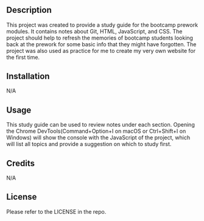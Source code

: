 # <Your-Project-Title>

## Description

This project was created to provide a study guide for the bootcamp prework modules. It contains notes about Git, HTML, JavaScript, and CSS. The project should help to refresh the memories of bootcamp students looking back at the prework for some basic info that they might have forgotten. The project was also used as practice for me to create my very own website for the first time.

## Installation

N/A

## Usage

This study guide can be used to review notes under each section. Opening the Chrome DevTools(Command+Option+I on macOS or Ctrl+Shift+I on Windows) will show the console with the JavaScript of the project, which will list all topics and provide a suggestion on which to study first.

## Credits

N/A

## License

Please refer to the LICENSE in the repo.

